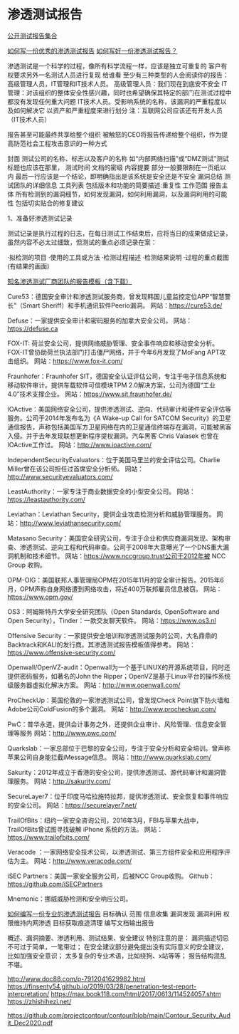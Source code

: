 # 渗透测试报告

[公开测试报告集合](https://github.com/juliocesarfort/public-pentesting-reports)

[如何写一份优秀的渗透测试报告](https://zhuanlan.zhihu.com/p/85738501)
[如何写好一份渗透测试报告？](https://www.freebuf.com/articles/security-management/107076.html)

渗透测试是一个科学的过程，像所有科学流程一样，应该是独立可重复的
客户有权要求另外一名测试人员进行复现
给谁看
至少有三种类型的人会阅读你的报告：高级管理人员，IT管理和IT技术人员。
高级管理人员：我们现在到底安不安全
IT管理：对该组织的整体安全性感兴趣，同时也希望确保其特定的部门在测试过程中都没有发现任何重大问题
IT技术人员。受影响系统的名称，该漏洞的严重程度以及如何解决它 以资产和严重程度来进行划分
注：互联网公司应该还有开发人员（IT技术人员）

报告甚至可能最终共享给整个组织
  被触怒的CEO将报告传递给整个组织，作为提高防范社会工程攻击意识的一种方式

封面
  测试公司的名称、标志以及客户的名称
    如“内部网络扫描”或“DMZ测试”测试标题也应该在那里，
  测试时间
  文档的密级
内容提要
  部分一般要限制在一页纸以内
  最后一行应该是一个结论，即明确指出是该系统是安全还是不安全
漏洞总结
测试团队的详细信息
工具列表
  包括版本和功能的简要描述:重复性
工作范围
报告主体
  所有检测到的漏洞细节，如何发现漏洞，如何利用漏洞，以及漏洞利用的可能性
  包括切实贴合的修复建议

1、准备好渗透测试记录

测试记录是执行过程的日志，在每日测试工作结束后，应将当日的成果做成记录，虽然内容不必太过细致，但测试的重点必须记录在案：

·拟检测的项目
·使用的工具或方法
·检测过程描述
·检测结果说明
·过程的重点截图(有结果的画面)


[知名渗透测试厂商团队的报告模板（含下载）](https://www.freebuf.com/sectool/112346.html)

Cure53：德国安全审计和渗透测试服务商，曾发现韩国儿童监控定位APP“智慧警长”（Smart Sheriff）和手机通讯软件Peerio漏洞。
网站：https://cure53.de/

Defuse：一家提供安全审计和密码服务的加拿大安全公司。
网站：https://defuse.ca

FOX-IT: 荷兰安全公司，提供网络威胁管理、安全事件响应和移动安全分析。FOX-IT曾协助荷兰执法部门打击僵尸网络，并于今年6月发现了MoFang APT攻击组织。
网站：https://www.fox-it.com/

Fraunhofer：Fraunhofer SIT，德国安全认证评估公司，专注于电子信息系统和移动软件审计。提供车载软件可信模块TPM 2.0解决方案，公司为德国“工业4.0”技术支撑企业。
网站：https://www.sit.fraunhofer.de/

IOActive：美国网络安全公司，提供渗透测试、逆向、代码审计和硬件安全评估等服务。公司于2014年发布名为《A Wake-up Call for SATCOM Security》的卫星通信报告，声称包括美国军方卫星网络在内的卫星通信终端存在漏洞，可能被黑客入侵。并于去年发现联想更新程序提权漏洞。汽车黑客 Chris Valasek 也曾在IOActive工作过。
网站：http://www.ioactive.com/

IndependentSecurityEvaluators：位于美国马里兰的安全评估公司。Charlie Miller曾在该公司担任过首席安全分析师。
网站：http://www.securityevaluators.com/

LeastAuthority：一家专注于商业数据安全的小型安全公司。
网站：https://leastauthority.com/

Leviathan：Leviathan Security，提供企业攻击检测分析和威胁管理服务。
网站：http://www.leviathansecurity.com/

Matasano Security：美国安全研究公司，专注于企业和供应商漏洞发现、架构审查、渗透测试、逆向工程和代码审查。公司于2008年大意曝光了一个DNS重大漏洞机制和技术细节。
网站：https://www.nccgroup.trust公司于2012年被 NCC Group 收购。

OPM-OIG：美国联邦人事管理局OPM在2015年11月的安全审计报告。2015年6月，OPM声称自身网络遭到网络攻击，将近400万联邦雇员信息被窃。
网站：https://www.opm.gov/

OS3：阿姆斯特丹大学安全研究团队（Open Standards, OpenSoftware and Open Security），Tinder：一款交友聊天软件。
网站：https://www.os3.nl

Offensive Security：一家提供安全培训和渗透测试服务的公司，大名鼎鼎的Backtrack和KALI的发行商。其渗透测试报告模板值得参考。
网站：https://www.offensive-security.com/

Openwall/OpenVZ-audit：Openwall为一个基于LINUX的开源系统项目，同时还提供密码服务，如著名的John the Ripper；OpenVZ是基于Linux平台的操作系统级服务器虚拟化解决方案。
网站：http://www.openwall.com/

ProCheckUp：英国伦敦的一家渗透测试公司，曾发现Check Point旗下防火墙和Adobe公司ColdFusion的多个漏洞。
网站：http://www.procheckup.com/

PwC：普华永道，提供会计事务之外，还提供企业审计、风险管理、信息安全管理等服务
网站：http://www.pwc.com/

Quarkslab：一家总部位于巴黎的安全公司，专注于安全分析和安全培训。曾声称苹果公司自身能拦截iMessage信息。
网站：http://www.quarkslab.com/

Sakurity：2012年成立于香港的安全公司，提供渗透测试、源代码审计和漏洞管理服务。
网站：http://sakurity.com/

SecureLayer7：位于印度马哈拉施特拉邦，提供渗透测试、安全恢复和事件响应的安全公司。
网站：https://securelayer7.net/

TrailOfBits：纽约一家安全咨询公司，2016年3月，FBI与苹果大战中，TrailOfBits曾试图寻找破解 iPhone 系统的方法。
网站：https://www.trailofbits.com/

Veracode ：一家网络安全技术公司，以渗透测试、第三方组件安全和应用程序评估为主。
网站：http://www.veracode.com/

iSEC Partners：美国一家安全服务公司，后被NCC Group收购。
Github：https://github.com/iSECPartners

Mnemonic：挪威威胁检测和安全响应公司。



[如何编写一份专业的渗透测试报告](https://www.anquanke.com/post/id/215031)
目标确认 范围
信息收集 
漏洞发现
漏洞利用
权限维持内网渗透
目标获取痕迹清理
编写文档输出报告

概述、漏洞摘要、渗透利用、测试结果、安全建议
特别注意的是：
漏洞描述切忌不可过于简单，一笔带过；
在安全建议部分避免提出没有实际意义的安全建议，比如加强安全意识；
太多复杂的专业术语，比如绕狗、x站等等；
报告结构混乱不堪。


http://www.doc88.com/p-7912041629982.html
https://finsenty54.github.io/2019/03/28/penetration-test-report-interpretation/
https://max.book118.com/html/2017/0613/114524057.shtm
https://zhishihezi.net/

https://github.com/projectcontour/contour/blob/main/Contour_Security_Audit_Dec2020.pdf